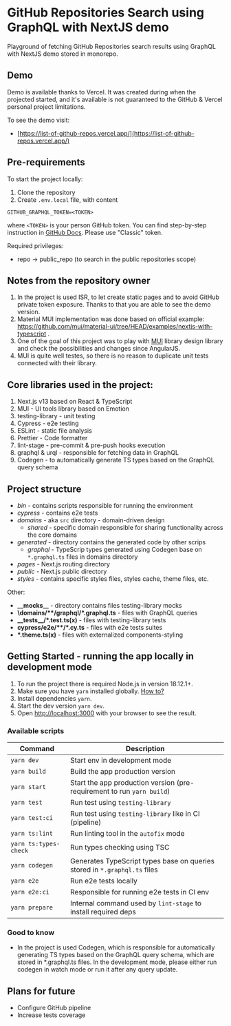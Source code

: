 # GitHub Repositories Search using GraphQL with NextJS demo

Playground of fetching GitHub Repositories search results using GraphQL with NextJS demo stored in monorepo.

## Demo

Demo is available thanks to Vercel. It was created during when the projected started, and it's available is not guaranteed
to the GitHub & Vercel personal project limitations.

To see the demo visit:

- [https://list-of-github-repos.vercel.app/](https://list-of-github-repos.vercel.app/)

## Pre-requirements

To start the project locally:

1. Clone the repository
2. Create `.env.local` file, with content

```dotenv
GITHUB_GRAPHQL_TOKEN=<TOKEN>
```

where `<TOKEN>` is your person GitHub token. You can find step-by-step instruction in
[GitHub Docs](https://docs.github.com/en/enterprise-server@3.4/authentication/keeping-your-account-and-data-secure/creating-a-personal-access-token).
Please use "Classic" token.

Required privileges:

- repo -> public_repo (to search in the public repositories scope)

## Notes from the repository owner

1. In the project is used ISR, to let create static pages and to avoid GitHub private token exposure. Thanks to that you are able to see the demo version.
2. Material MUI implementation was done based on official example: https://github.com/mui/material-ui/tree/HEAD/examples/nextjs-with-typescript .
3. One of the goal of this project was to play with [MUI](https://mui.com/) library design library and check the possibilities and changes since AngularJS.
4. MUI is quite well testes, so there is no reason to duplicate unit tests connected with their library.

## Core libraries used in the project:

1. Next.js v13 based on React & TypeScript
2. MUI - UI tools library based on Emotion
3. testing-library - unit testing
4. Cypress - e2e testing
5. ESLint - static file analysis
6. Prettier - Code formatter
7. lint-stage - pre-commit & pre-push hooks execution
8. graphql & urql - responsible for fetching data in GraphQL
9. Codegen - to automatically generate TS types based on the GraphQL query schema

## Project structure

- _bin_ - contains scripts responsible for running the environment
- _cypress_ - contains e2e tests
- _domains_ - aka `src` directory - domain-driven design
  - _shared_ - specific domain responsible for sharing functionality across the core domains
- _generated_ - directory contains the generated code by other scrips
  - _graphql_ - TypeScrip types generated using Codegen base on `*.graphql.ts` files in domains directory
- _pages_ - Next.js routing directory
- _public_ - Next.js public directory
- _styles_ - contains specific styles files, styles cache, theme files, etc.

Other:

- **\_\_mocks\_\_** - directory contains files testing-library mocks
- **\domains/\*\*/graphql/\*.graphql.ts** - files with GraphQL queries
- **\_\_tests\_\_/\*.test.ts(x)** - files with testing-library tests
- **cypress/e2e/\*\*/\*.cy.ts** - files with e2e tests suites
- **\*.theme.ts(x)** - files with externalized components-styling

## Getting Started - running the app locally in development mode

1. To run the project there is required Node.js in version 18.12.1+.
2. Make sure you have `yarn` installed globally. [How to?](https://classic.yarnpkg.com/lang/en/docs/install/#mac-stable)
3. Install dependencies `yarn`.
4. Start the dev version `yarn dev`.
5. Open [http://localhost:3000](http://localhost:3000) with your browser to see the result.

### Available scripts

| Command               | Description                                                               |
| --------------------- | ------------------------------------------------------------------------- |
| `yarn dev`            | Start env in development mode                                             |
| `yarn build`          | Build the app production version                                          |
| `yarn start`          | Start the app production version (pre-requirement to run `yarn build`)    |
| `yarn test`           | Run test using `testing-library`                                          |
| `yarn test:ci`        | Run test using `testing-library` like in CI (pipeline)                    |
| `yarn ts:lint`        | Run linting tool in the `autofix` mode                                    |
| `yarn ts:types-check` | Run types checking using TSC                                              |
| `yarn codegen`        | Generates TypeScript types base on queries stored in `*.graphql.ts` files |
| `yarn e2e`            | Run e2e tests locally                                                     |
| `yarn e2e:ci`         | Responsible for running e2e tests in CI env                               |
| `yarn prepare`        | Internal command used by `lint-stage` to install required deps            |

### Good to know

- In the project is used Codegen, which is responsible for automatically generating TS types based on the GraphQL query schema,
  which are stored in \*.graphql.ts files. In the development mode, please either run codegen in watch mode or run it
  after any query update.

## Plans for future

- Configure GitHub pipeline
- Increase tests coverage
